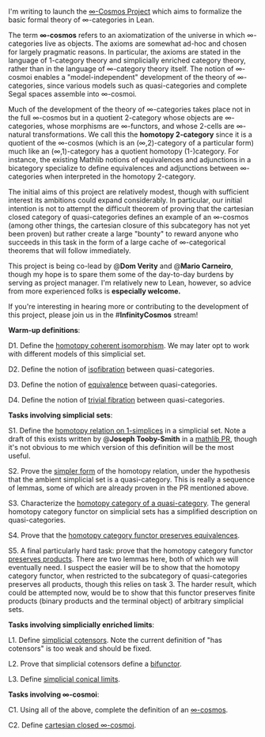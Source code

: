 I'm writing to launch the [∞-Cosmos Project](https://emilyriehl.github.io/infinity-cosmos/) which aims to formalize the basic formal theory of ∞-categories in Lean.

The term **∞-cosmos** refers to an axiomatization of the universe in which ∞-categories live as objects. The axioms are somewhat ad-hoc and chosen for largely pragmatic reasons. In particular, the axioms are stated in the language of 1-category theory and simplicially enriched category theory, rather than in the language of ∞-category theory itself. The notion of ∞-cosmoi enables a "model-independent" development of the theory of ∞-categories, since various models such as quasi-categories and complete Segal spaces assemble into ∞-cosmoi.

Much of the development of the theory of ∞-categories takes place not in the full ∞-cosmos but in a quotient 2-category whose objects are ∞-categories, whose morphisms are ∞-functors, and whose 2-cells are ∞-natural transformations. We call this the **homotopy 2-category** since it is a quotient of the ∞-cosmos (which is an (∞,2)-category of a particular form) much like an (∞,1)-category has a quotient homotopy (1-)category. For instance, the existing Mathlib notions of equivalences and adjunctions in a bicategory specialize to define equivalences and adjunctions between ∞-categories when interpreted in the homotopy 2-category.

The initial aims of this project are relatively modest, though with sufficient interest its ambitions could expand considerably. In particular, our initial intention is not to attempt the difficult theorem of proving that the cartesian closed category of quasi-categories defines an example of an ∞-cosmos (among other things, the cartesian closure of this subcategory has not yet been proven) but rather create a large "bounty" to reward anyone who succeeds in this task in the form of a large cache of ∞-categorical theorems that will follow immediately.

This project is being co-lead by @**Dom Verity** and @**Mario Carneiro**, though my hope is to spare them some of the day-to-day burdens by serving as project manager. I'm relatively new to Lean, however, so advice from more experienced folks is **especially welcome.**

If you're interesting in hearing more or contributing to the development of this project, please join us in the #**InfinityCosmos** stream!



**Warm-up definitions**:

D1. Define the [homotopy coherent isomorphism](https://emilyriehl.github.io/infinity-cosmos/blueprint/sec-simplicial-sets.html#defn:coherent-isomorphism). We may later opt to work with different models of this simplicial set.

D2. Define the notion of [isofibration](https://emilyriehl.github.io/infinity-cosmos/blueprint/sec-simplicial-sets.html#defn:qcat-isofibration) between quasi-categories.

D3. Define the notion of [equivalence](https://emilyriehl.github.io/infinity-cosmos/blueprint/sec-simplicial-sets.html#defn:qcat-equivalence) between quasi-categories.

D4. Define the notion of [trivial fibration](https://emilyriehl.github.io/infinity-cosmos/blueprint/sec-simplicial-sets.html#defn:qcat-trivial-fibration) between quasi-categories.

**Tasks involving simplicial sets**:

S1. Define the [homotopy relation on 1-simplices](https://emilyriehl.github.io/infinity-cosmos/blueprint/sec-simplicial-sets.html#defn:1-simplex-htpy) in a simplicial set. Note a draft of this exists written by @**Joseph Tooby-Smith** in a [mathlib PR](https://github.com/leanprover-community/mathlib4/pull/10006/files#diff-d9401595c03bcfddf1ecc22aa64fe6a62f82ae75b237ef92269c4c42f967f04f), though it's not obvious to me which version of this definition will be the most useful.

S2. Prove the [simpler form](https://emilyriehl.github.io/infinity-cosmos/blueprint/sec-simplicial-sets.html#lem:qcat-1-simplex-htpy) of the homotopy relation, under the hypothesis that the ambient simplicial set is a quasi-category. This is really a sequence of lemmas, some of which are already proven in the PR mentioned above.

S3. Characterize the [homotopy category of a quasi-category](https://emilyriehl.github.io/infinity-cosmos/blueprint/sec-simplicial-sets.html#lem:htpy-cat-of-qcat). The general homotopy category functor on simplicial sets has a simplified description on quasi-categories.

S4. Prove that the [homotopy category functor preserves equivalences](https://emilyriehl.github.io/infinity-cosmos/blueprint/sec-simplicial-sets.html#lem:qcat-htpy-cat-equiv).

S5. A final particularly hard task: prove that the homotopy category functor [preserves products](https://emilyriehl.github.io/infinity-cosmos/blueprint/sec-simplicial-sets.html#lem:ho-preserves-products). There are two lemmas here, both of which we will eventually need. I suspect the easier will be to show that the homotopy category functor, when restricted to the subcategory of quasi-categories preserves all products, though this relies on task 3. The harder result, which could be attempted now, would be to show that this functor preserves finite products (binary products and the terminal object) of arbitrary simplicial sets.

**Tasks involving simplicially enriched limits**:

L1. Define [simplicial cotensors](https://emilyriehl.github.io/infinity-cosmos/blueprint/sec-enriched-limits.html#defn:simplicial-cotensor). Note the current definition of "has cotensors" is too weak and should be fixed.

L2. Prove that simplicial cotensors define a [bifunctor](https://emilyriehl.github.io/infinity-cosmos/blueprint/sec-enriched-limits.html#lem:cotensor-bifunctor).

L3. Define [simplicial conical limits](https://emilyriehl.github.io/infinity-cosmos/blueprint/sec-enriched-limits.html#defn:simplicial-conical-limit).

**Tasks involving ∞-cosmoi**:

C1. Using all of the above, complete the definition of an [∞-cosmos](https://emilyriehl.github.io/infinity-cosmos/blueprint/sec-cosmos.html#defn:cosmos).

C2. Define [cartesian closed ∞-cosmoi](https://emilyriehl.github.io/infinity-cosmos/blueprint/sec-cosmos.html#defn:closed-cosmos).
